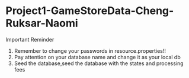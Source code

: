 # Project1-GameStoreData-Cheng-Ruksar-Naomi

Important Reminder

1. Remember to change your passwords in resource.properties!!
2. Pay attention on your database name and change it as your local db
3. Seed the database,seed the database with the states and processing fees
